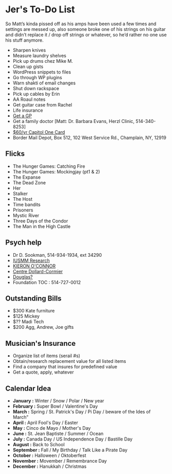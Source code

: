 # Jer's To-Do List

So Matt’s kinda pissed off as his amps have been used a few times and settings are messed up, also someone broke one of his strings on his guitar and didn’t replace it / drop off strings or whatever, so he’d rather no one use his stuff anymore.

- Sharpen knives
- Measure laundry shelves
- Pick up drums chez Mike M.
- Clean up gists
- WordPress snippets to files
- Go through WP plugins
- Warn shakti of email changes
- Shut down rackspace
- Pick up cables by Erin
- AA Roaul notes
- Get guitar case from Rachel
- Life insurance
- [Get a GP](http://gamf.gouv.qc.ca/index_en.html)
- Get a family doctor [Matt: Dr. Barbara Evans, Herzl Clinic, 514-340-8253]
- [$60/yr Capitol One Card](http://bit.ly/28Os44b)
- Border Mail Depot, Box 512, 102 West Service Rd., Champlain, NY, 12919

## Flicks

- The Hunger Games: Catching Fire
- The Hunger Games: Mockingjay (pt1 & 2)
- The Expanse
- The Dead Zone
- Her
- Stalker
- The Host
- Time bandits
- Prisoners
- Mystic River
- Three Days of the Condor
- The Man in the High Castle

## Psych help

- Dr D. Sookman, 514-934-1934, ext 34290
- [IUSMM Research](http://www.iusmm.ca/research.html)
- [KIERON O'CONNOR](http://www.iusmm.ca/kieronoconnor.html)
- [Centre Dollard-Cormier](http://dependancemontreal.ca/programmes-et-services/adultes)
- [Douglas?](http://www.douglas.qc.ca/?locale=en)
- Foundation TOC : 514-727-0012

## Outstanding Bills

- $300 Kate furniture
- $125 Mickey
- $?? Madi Tech
- $200 Agg, Andrew, Joe gifts

## Musician's Insurance

- Organize list of items (serail #s)
- Obtain/research replacement value for all listed items
- Find a company that insures for predefined value
- Get a quote, apply, whatever

## Calendar Idea

- **January :** Winter / Snow / Polar / New year
- **February :** Super Bowl / Valentine's Day
- **March :** Spring / St. Patrick's Day / Pi Day / beware of the Ides of March”
- **April :** April Fool's Day / Easter
- **May :** Cinco de Mayo / Mother's Day
- **June :** St. Jean Baptiste / Summer / Ocean
- **July :** Canada Day / US Independence Day / Bastille Day
- **August :** Back to School
- **September :** Fall / My Birthday / Talk Like a Pirate Day
- **October :** Halloween / Oktoberfest
- **November :** Movember / Remembrance Day
- **December :** Hanukkah / Christmas
